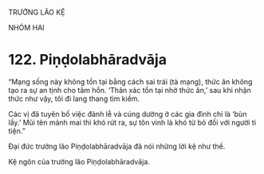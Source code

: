TRƯỞNG LÃO KỆ

NHÓM HAI

# 122. Piṇḍolabhāradvāja

“Mạng sống này không tồn tại bằng cách sai trái (tà mạng), thức ăn không tạo ra sự an tịnh cho tâm hồn. ‘Thân xác tồn tại nhờ thức ăn,’ sau khi nhận thức như vậy, tôi đi lang thang tìm kiếm.

Các vị đã tuyên bố việc đảnh lễ và cúng dường ở các gia đình chỉ là ‘bùn lầy.’ Mũi tên mảnh mai thì khó rút ra, sự tôn vinh là khó từ bỏ đối với người ti tiện.”

Đại đức trưởng lão Piṇḍolabhāradvāja đã nói những lời kệ như thế.

Kệ ngôn của trưởng lão Piṇḍolabhāradvāja.
